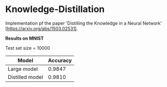 # Knowledge-Distillation

Implementation pf the paper 'Distilling the Knowledge in a Neural Network' [https://arxiv.org/abs/1503.02531].

**Results on MNIST**

Test set size = 10000

|Model | Accuracy|
|--- |---|
|Large model | 0.9847|
|Distilled model | 0.9810|
